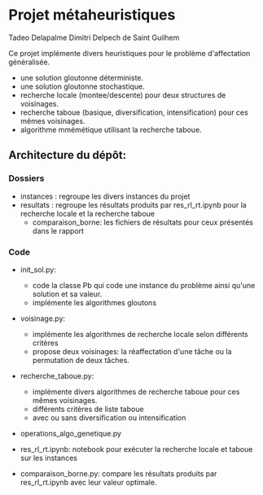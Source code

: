 # Projet métaheuristiques

Tadeo Delapalme
Dimitri Delpech de Saint Guilhem

Ce projet implémente divers heuristiques pour le problème d'affectation généralisée.
- une solution gloutonne déterministe.
- une solution gloutonne stochastique.
- recherche locale (montee/descente) pour deux structures de voisinages.
- recherche taboue (basique, diversification, intensification) pour ces mêmes voisinages.
- algorithme mmémétique utilisant la recherche taboue.

## Architecture du dépôt:
### Dossiers
- instances : regroupe les divers instances du projet
- resultats : regroupe les résultats produits par res_rl_rt.ipynb pour la recherche locale et la recherche taboue
    - comparaison_borne: les fichiers de résultats pour ceux présentés dans le rapport

### Code
- init_sol.py: 
    - code la classe Pb qui code une instance du problème ainsi qu'une solution et sa valeur.
    - implémente les algorithmes gloutons
- voisinage.py: 
    - implémente les algorithmes de recherche locale selon différents critères
    - propose deux voisinages: la réaffectation d'une tâche ou la permutation de deux tâches.
- recherche_taboue.py:
    - implémente divers algorithmes de recherche taboue pour ces mêmes voisinages.
    - différents critères de liste taboue
    - avec ou sans diversification ou intensification
- operations_algo_genetique.py

- res_rl_rt.ipynb: notebook pour exécuter la recherche locale et taboue sur les instances
- comparaison_borne.py: compare les résultats produits par res_rl_rt.ipynb avec leur valeur optimale.

